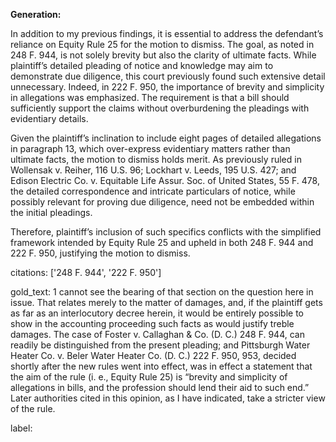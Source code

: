 **Generation:**

In addition to my previous findings, it is essential to address the defendant’s reliance on Equity Rule 25 for the motion to dismiss. The goal, as noted in 248 F. 944, is not solely brevity but also the clarity of ultimate facts. While plaintiff’s detailed pleading of notice and knowledge may aim to demonstrate due diligence, this court previously found such extensive detail unnecessary. Indeed, in 222 F. 950, the importance of brevity and simplicity in allegations was emphasized. The requirement is that a bill should sufficiently support the claims without overburdening the pleadings with evidentiary details.

Given the plaintiff’s inclination to include eight pages of detailed allegations in paragraph 13, which over-express evidentiary matters rather than ultimate facts, the motion to dismiss holds merit. As previously ruled in Wollensak v. Reiher, 116 U.S. 96; Lockhart v. Leeds, 195 U.S. 427; and Edison Electric Co. v. Equitable Life Assur. Soc. of United States, 55 F. 478, the detailed correspondence and intricate particulars of notice, while possibly relevant for proving due diligence, need not be embedded within the initial pleadings.

Therefore, plaintiff’s inclusion of such specifics conflicts with the simplified framework intended by Equity Rule 25 and upheld in both 248 F. 944 and 222 F. 950, justifying the motion to dismiss.

citations: ['248 F. 944', '222 F. 950']

gold_text: 1 cannot see the bearing of that section on the question here in issue. That relates merely to the matter of damages, and, if the plaintiff gets as far as an interlocutory decree herein, it would be entirely possible to show in the accounting proceeding such facts as would justify treble damages. The case of Foster v. Callaghan & Co. (D. C.) 248 F. 944, can readily be distinguished from the present pleading; and Pittsburgh Water Heater Co. v. Beler Water Heater Co. (D. C.) 222 F. 950, 953, decided shortly after the new rules went into effect, was in effect a statement that the aim of the rule (i. e., Equity Rule 25) is “brevity and simplicity of allegations in bills, and the profession should lend their aid to such end.” Later authorities cited in this opinion, as I have indicated, take a stricter view of the rule.

label: 